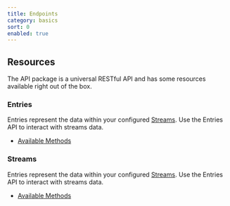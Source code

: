 ```yaml
---
title: Endpoints
category: basics
sort: 0
enabled: true
---
```


## Resources

The API package is a universal RESTful API and has some resources available right out of the box.

### Entries

Entries represent the data within your configured [Streams](streams). Use the Entries API to interact with streams data.

- [Available Methods](/docs/api/entries)


### Streams

Entries represent the data within your configured [Streams](#streams). Use the Entries API to interact with streams data.

- [Available Methods](/docs/api/streams)
